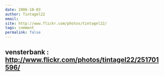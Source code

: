 ```yaml
---
date: 2006-10-03
author: Tintagel22
email: 
site: http://www.flickr.com/photos/tintagel22/
tags: comment
permalink: false
---
```


vensterbank : 
<a href="http://www.flickr.com/photos/tintagel22/251701596/">http://www.flickr.com/photos/tintagel22/251701596/</a>
---